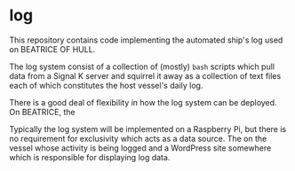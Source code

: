 # log

This repository contains code implementing the automated ship's
log used on BEATRICE OF HULL.

The log system consist of a collection of (mostly) `bash` scripts which
pull data from a Signal K server and squirrel it away as a collection
of text files each of which constitutes the host vessel's daily log.

There is a good deal of flexibility in how the log system can be deployed.
On BEATRICE, the 

Typically the log system will be implemented
on a Raspberry Pi, but there is no requirement for exclusivity which acts as a data source. The on the vessel whose activity is being
logged and a WordPress site somewhere which is responsible for
displaying log data. 


